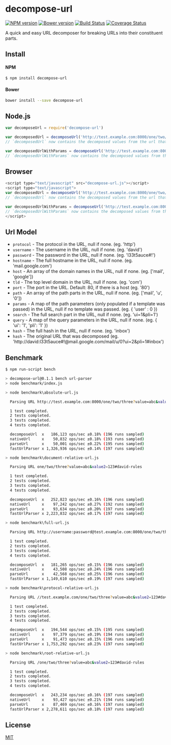 # decompose-url

[![NPM version](https://badge.fury.io/js/decompose-url.svg)](http://badge.fury.io/js/decompose-url)
[![Bower version](https://badge.fury.io/bo/decompose-url.svg)](http://badge.fury.io/bo/decompose-url)
[![Build Status](https://travis-ci.org/DavidTPate/decompose-url.svg?branch=master)](https://travis-ci.org/DavidTPate/decompose-url)
[![Coverage Status](https://img.shields.io/coveralls/DavidTPate/decompose-url.svg?branch=master)](https://coveralls.io/r/DavidTPate/decompose-url)

A quick and easy URL decomposer for breaking URLs into their constituent parts.

## Install

#### NPM
```bash
$ npm install decompose-url
```

#### Bower
```bash
bower install --save decompose-url
```

## Node.js
```js
var decomposeUrl = require('decompose-url')

var decomposedUrl = decomposeUrl('http://test.example.com:8000/one/two/three?value=abc&value2=123#david-rules');
// `decomposedUrl` now contains the decomposed values from the url that was passed. See [Url](#url-model) for the structure.

var decomposedUrlWithParams = decomposeUrl('http://test.example.com:8000/one/two/three?value=abc&value2=123#david-rules', '/:value1/:value2/:value3');
// `decomposedUrlWithParams` now contains the decomposed values from the url that was passed and now decomposedUrlWithParams.params is populated with a map of the path parameters that were passed and their values. See [Url](#url-model) for the structure.
```

## Browser
```js
<script type="text/javascript" src="decompose-url.js"></script>
<script type="text/javascript">
var decomposedUrl = decomposeUrl('http://test.example.com:8000/one/two/three?value=abc&value2=123#david-rules');
// `decomposedUrl` now contains the decomposed values from the url that was passed. See [Url](#url-model) for the structure.

var decomposedUrlWithParams = decomposeUrl('http://test.example.com:8000/one/two/three?value=abc&value2=123#david-rules', '/:value1/:value2/:value3');
// `decomposedUrlWithParams` now contains the decomposed values from the url that was passed and now decomposedUrlWithParams.params is populated with a map of the path parameters that were passed and their values. See [Url](#url-model) for the structure.
</script>
```

## Url Model
* `protocol` - The protocol in the URL, null if none. (eg. 'http')
* `username` - The username in the URL, null if none. (eg. 'david')
* `password` - The password in the URL, null if none. (eg. 'l33t5auce#!')
* `hostname` - The full hostname in the URL, null if none. (eg. 'mail.google.com')
* `host` - An array of the domain names in the URL, null if none. (eg. ['mail', 'google'])
* `tld` - The top level domain in the URL, null if none. (eg. 'com')
* `port` - The port in the URL. Default: 80, if there is a host (eg. '80')
* `path` - An array of the path parts in the URL, null if none. (eg. ['mail', 'u', '0'])
* `params` - A map of the path parameters (only populated if a template was passed) in the URL, null if no template was passed. (eg. { 'user' : 0 })
* `search` - The full search part in the URL, null if none. (eg. 'ui=1&pli=1')
* `query` - A map of the query parameters in the URL, null if none. (eg. { 'ui': '1', 'pli': '1' })
* `hash` - The full hash in the URL, null if none. (eg. 'inbox')
* `hash` - The original URL that was decomposed (eg. 'http://david:l33t5auce#!@mail.google.com/mail/u/0?ui=2&pli=1#inbox')

## Benchmark
```bash
$ npm run-script bench

> decompose-url@0.1.1 bench url-parser
> node benchmark/index.js

> node benchmark\absolute-url.js

  Parsing URL http://test.example.com:8000/one/two/three?value=abc&value2=123#david-rules

  1 test completed.
  2 tests completed.
  3 tests completed.
  4 tests completed.

  decomposeUrl  x   186,123 ops/sec ±0.18% (196 runs sampled)
  nativeUrl     x    50,832 ops/sec ±0.18% (193 runs sampled)
  parseUrl      x    50,001 ops/sec ±0.22% (195 runs sampled)
  fastUrlParser x 1,326,936 ops/sec ±0.14% (197 runs sampled)

> node benchmark\document-relative-url.js

  Parsing URL one/two/three?value=abc&value2=123#david-rules

  1 test completed.
  2 tests completed.
  3 tests completed.
  4 tests completed.

  decomposeUrl  x   252,823 ops/sec ±0.16% (196 runs sampled)
  nativeUrl     x    97,242 ops/sec ±0.27% (192 runs sampled)
  parseUrl      x    93,634 ops/sec ±0.20% (197 runs sampled)
  fastUrlParser x 2,223,832 ops/sec ±0.17% (197 runs sampled)

> node benchmark\full-url.js

  Parsing URL http://username:password@test.example.com:8000/one/two/three?value=abc&value2=123#david-rules

  1 test completed.
  2 tests completed.
  3 tests completed.
  4 tests completed.

  decomposeUrl  x   181,265 ops/sec ±0.15% (196 runs sampled)
  nativeUrl     x    43,508 ops/sec ±0.24% (196 runs sampled)
  parseUrl      x    42,568 ops/sec ±0.25% (196 runs sampled)
  fastUrlParser x 1,149,610 ops/sec ±0.19% (197 runs sampled)

> node benchmark\protocol-relative-url.js

  Parsing URL //test.example.com/one/two/three?value=abc&value2=123#david-rules

  1 test completed.
  2 tests completed.
  3 tests completed.
  4 tests completed.

  decomposeUrl  x   194,544 ops/sec ±0.15% (195 runs sampled)
  nativeUrl     x    97,379 ops/sec ±0.19% (194 runs sampled)
  parseUrl      x    91,473 ops/sec ±0.15% (196 runs sampled)
  fastUrlParser x 1,753,292 ops/sec ±0.23% (197 runs sampled)

> node benchmark\root-relative-url.js

  Parsing URL /one/two/three?value=abc&value2=123#david-rules

  1 test completed.
  2 tests completed.
  3 tests completed.
  4 tests completed.

  decomposeUrl  x   243,234 ops/sec ±0.16% (197 runs sampled)
  nativeUrl     x    93,427 ops/sec ±0.21% (194 runs sampled)
  parseUrl      x    87,469 ops/sec ±0.16% (197 runs sampled)
  fastUrlParser x 2,278,611 ops/sec ±0.18% (197 runs sampled)
```

## License

  [MIT](LICENSE)
